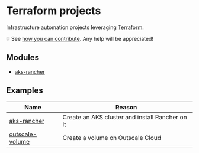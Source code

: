 # Terraform projects

Infrastructure automation projects leveraging [Terraform](https://www.terraform.io/).

💡 See [how you can contribute](CONTRIBUTING.md). Any help will be appreciated!

## Modules

* [aks-rancher](modules/aks-rancher/README.md)

## Examples

Name                                                  | Reason
------------------------------------------------------|------------------------------------------------
[aks-rancher](examples/aks-rancher/README.md)         | Create an AKS cluster and install Rancher on it
[outscale-volume](examples/outscale-volume/README.md) | Create a volume on Outscale Cloud
